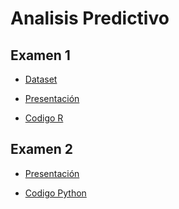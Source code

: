 # Analisis Predictivo

## Examen 1

- [Dataset](https://archive.ics.uci.edu/ml/datasets/Wine+Quality)

- [Presentación](https://docs.google.com/presentation/d/1cqEkonZCok0JEu3ERohPtiqezE1wNzWX/edit?usp=sharing&ouid=101068290472041686714&rtpof=true&sd=true)

- [Codigo R](https://github.com/cpettinato/AnalisisPredictivo/blob/main/Examen%201%20-%20Pettinato.Rmd)

## Examen 2 

- [Presentación](https://docs.google.com/presentation/d/1lo-xjvURgXOeT5hDcwrkhbplxAzKeBwu/edit?usp=sharing&ouid=101068290472041686714&rtpof=true&sd=true)

- [Codigo Python]()
